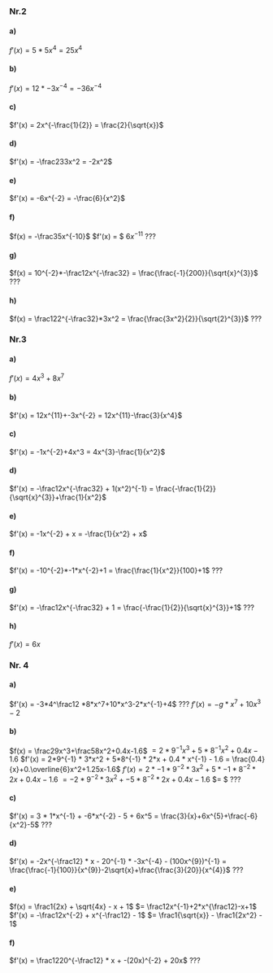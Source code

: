 ### Nr.2
#### a)
$f'(x) = 5*5x^4 = 25x^{4}$

#### b)
$f'(x) = 12*-3x^{-4} = -36x^{-4}$

#### c)
$f'(x) = 2x^{-\frac{1}{2}} = \frac{2}{\sqrt{x}}$

#### d)
$f'(x) = -\frac233x^2 = -2x^2$

#### e)
$f'(x) = -6x^{-2} = -\frac{6}{x^2}$

#### f)
$f(x) = -\frac35x^{-10}$
$f'(x) = $
$6x^{-11}$
???

#### g)
$f(x) = 10^{-2}*-\frac12x^{-\frac32} = \frac{\frac{-1}{200}}{\sqrt{x}^{3}}$
???

#### h)
$f(x) = \frac122^{-\frac32}*3x^2 = \frac{\frac{3x^2}{2}}{\sqrt{2}^{3}}$
???

### Nr.3
#### a)
$f'(x) = 4x^3+8x^7$

#### b)
$f'(x) = 12x^{11}+-3x^{-2} = 12x^{11}-\frac{3}{x^4}$

#### c)
$f'(x) = -1x^{-2}+4x^3 = 4x^{3}-\frac{1}{x^2}$

#### d)
$f'(x) = -\frac12x^{-\frac32} + 1(x^2)^{-1} = \frac{-\frac{1}{2}}{\sqrt{x}^{3}}+\frac{1}{x^2}$

#### e)
$f'(x) = -1x^{-2} + x = -\frac{1}{x^2} + x$

#### f)
$f'(x) = -10^{-2}*-1*x^{-2}+1 = \frac{\frac{1}{x^2}}{100}+1$
???

#### g)
$f'(x) = -\frac12x^{-\frac32} + 1 = \frac{-\frac{1}{2}}{\sqrt{x}^{3}}+1$
???

#### h)
$f'(x) = 6x$

### Nr. 4
#### a)
$f'(x) = -3*4^\frac12 *8*x^7+10*x^3-2*x^{-1}+4$
???
$f'(x) = -g*x^7+10x^3-2$
#### b)
$f(x) = \frac29x^3+\frac58x^2+0.4x-1.6$
$= 2*9^{-1}x^3 + 5*8^{-1}x^2 + 0.4x - 1.6$
$f'(x) = 2*9^{-1} * 3*x^2 + 5*8^{-1} * 2*x + 0.4 * x^{-1} - 1.6 = \frac{0.4}{x}+0.\overline{6}x^2+1.25x-1.6$
$f'(x) = 2*-1*9^{-2}*3x^2 + 5*-1*8^{-2}*2x + 0.4x - 1.6$
$= -2*9^{-2}*3x^2 + -5*8^{-2}*2x + 0.4x - 1.6$
$= $
???
#### c)
$f'(x) = 3 * 1*x^{-1} + -6*x^{-2} - 5 + 6x^5 = \frac{3}{x}+6x^{5}+\frac{-6}{x^2}-5$
???

#### d)
$f'(x) = -2x^{-\frac12} * x - 20^{-1} * -3x^{-4} - (100x^{9})^{-1} = \frac{\frac{-1}{100}}{x^{9}}-2\sqrt{x}+\frac{\frac{3}{20}}{x^{4}}$
???

#### e)
$f(x) = \frac1{2x} + \sqrt{4x} - x + 1$
$= \frac12x^{-1}+2*x^{\frac12}-x+1$
$f'(x) = -\frac12x^{-2} + x^{-\frac12} - 1$
$= \frac1{\sqrt{x}} - \frac1{2x^2} - 1$

#### f)
$f'(x) = \frac1220^{-\frac12} * x + -(20x)^{-2} + 20x$
???
